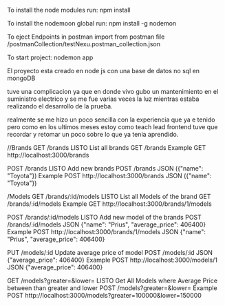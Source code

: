 To install the node modules run:
npm install

To install the nodemoon global run:
npm install -g nodemon

To eject Endpoints in postman
import from postman file /postmanCollection/testNexu.postman_collection.json

To start project:
nodemon app

El proyecto esta creado en node js con una base de datos no sql en mongoDB

tuve una complicacion ya que en donde vivo gubo un mantenimiento en el suministro electrico y se me fue varias veces la luz mientras estaba realizando el desarrollo de la prueba.

realmente se me hizo un poco sencilla con la experiencia que ya e tenido pero como en los ultimos meses estoy como teach lead frontend tuve que recordar y retomar un poco sobre lo que ya tenia aprendido.

//Brands
GET /brands LISTO
List all brands
GET /brands
Example
GET http://localhost:3000/brands

POST /brands LISTO
Add new brands
POST /brands JSON ({"name": "Toyota"})
Example
POST http://localhost:3000/brands JSON ({"name": "Toyota"})

/Models
GET /brands/:id/models LISTO
List all Models of the brand
GET /brands/:id/models
Example
GET http://localhost:3000/brands/1/models

POST /brands/:id/models LISTO
Add new model of the brands
POST /brands/:id/models JSON {"name": "Prius", "average_price": 406400}
Example
POST http://localhost:3000/brands/1/models JSON {"name": "Prius", "average_price": 406400}

PUT /models/:id
Update average price of model
POST /models/:id JSON {"average_price": 406400}
Example
POST http://localhost:3000/models/1 JSON {"average_price": 406400}

GET /models?greater=&lower= LISTO
Get All Models where Average Price between than greater and lower
POST /models?greater=&lower=
Example
POST http://localhost:3000/models?greater=100000&lower=150000
